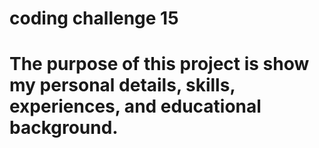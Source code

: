 # coding challenge 15
 
# The purpose of this project is show my personal details, skills, experiences, and educational background. 